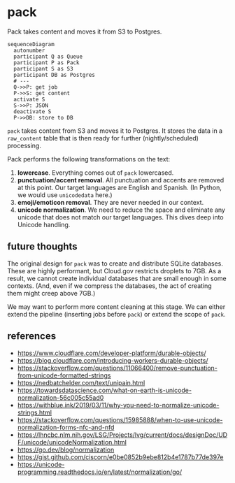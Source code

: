 # pack

Pack takes content and moves it from S3 to Postgres.

```mermaid
sequenceDiagram
  autonumber
  participant Q as Queue
  participant P as Pack
  participant S as S3
  participant DB as Postgres
  # ---
  Q->>P: get job
  P->>S: get content
  activate S
  S->>P: JSON
  deactivate S
  P->>DB: store to DB
```

`pack` takes content from S3 and moves it to Postgres. It stores the data in a `raw_content` table that is then ready for further (nightly/scheduled) processing.

Pack performs the following transformations on the text:

1. **lowercase**. Everything comes out of `pack` lowercased.
2. **punctuation/accent removal**. All punctuation and accents are removed at this point. Our target languages are English and Spanish. (In Python, we would use `unicodedata` here.)
3. **emoji/emoticon removal**. They are never needed in our context.
4. **unicode normalization**. We need to reduce the space and eliminate any unicode that does not match our target languages. This dives deep into Unicode handling.




## future thoughts

The original design for `pack` was to create and distribute SQLite databases. These are highly performant, but Cloud.gov restricts droplets to 7GB. As a result, we cannot create individual databases that are small enough in some contexts. (And, even if we compress the databases, the act of creating them might creep above 7GB.)

We may want to perform more content cleaning at this stage. We can either extend the pipeline (inserting jobs before `pack`) or extend the scope of `pack`.

## references

* https://www.cloudflare.com/developer-platform/durable-objects/
* https://blog.cloudflare.com/introducing-workers-durable-objects/
* https://stackoverflow.com/questions/11066400/remove-punctuation-from-unicode-formatted-strings
* https://nedbatchelder.com/text/unipain.html
* https://towardsdatascience.com/what-on-earth-is-unicode-normalization-56c005c55ad0
* https://withblue.ink/2019/03/11/why-you-need-to-normalize-unicode-strings.html
* https://stackoverflow.com/questions/15985888/when-to-use-unicode-normalization-forms-nfc-and-nfd
* https://lhncbc.nlm.nih.gov/LSG/Projects/lvg/current/docs/designDoc/UDF/unicode/unicodeNormalization.html
* https://go.dev/blog/normalization
* https://gist.github.com/ciscorn/e0be0852b9ebe812b4e1787b77de397e
* https://unicode-programming.readthedocs.io/en/latest/normalization/go/